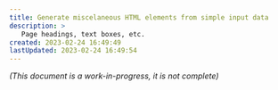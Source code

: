 ```yaml
---
title: Generate miscelaneous HTML elements from simple input data
description: >
   Page headings, text boxes, etc.
created: 2023-02-24 16:49:49
lastUpdated: 2023-02-24 16:49:54
---
```


*(This document is a work-in-progress, it is not complete)*
